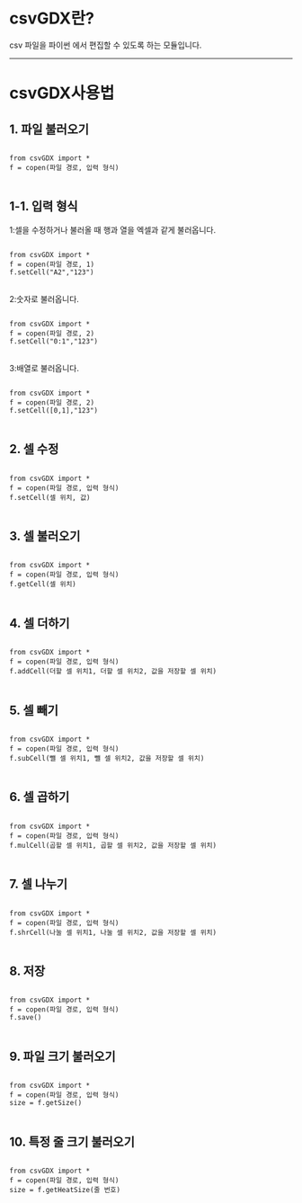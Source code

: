 # csvGDX란?
csv 파일을 파이썬 에서 편집할 수 있도록 하는 모듈입니다.
***
# csvGDX사용법
## 1. 파일 불러오기

<pre>
<code>
from csvGDX import *
f = copen(파일 경로, 입력 형식)
</code>
</pre>

## 1-1. 입력 형식
1:셀을 수정하거나 불러올 때 행과 열을 엑셀과 같게 불러옵니다.
<pre>
<code>
from csvGDX import *
f = copen(파일 경로, 1)
f.setCell("A2","123")
</code>
</pre>

2:숫자로 불러옵니다.
<pre>
<code>
from csvGDX import *
f = copen(파일 경로, 2)
f.setCell("0:1","123")
</code>
</pre>

3:배열로 불러옵니다.
<pre>
<code>
from csvGDX import *
f = copen(파일 경로, 2)
f.setCell([0,1],"123")
</code>
</pre>

## 2. 셀 수정
<pre>
<code>
from csvGDX import *
f = copen(파일 경로, 입력 형식)
f.setCell(셀 위치, 값)
</code>
</pre>

## 3. 셀 불러오기
<pre>
<code>
from csvGDX import *
f = copen(파일 경로, 입력 형식)
f.getCell(셀 위치)
</code>
</pre>

## 4. 셀 더하기
<pre>
<code>
from csvGDX import *
f = copen(파일 경로, 입력 형식)
f.addCell(더할 셀 위치1, 더할 셀 위치2, 값을 저장할 셀 위치)
</code>
</pre>

## 5. 셀 빼기
<pre>
<code>
from csvGDX import *
f = copen(파일 경로, 입력 형식)
f.subCell(뺄 셀 위치1, 뺄 셀 위치2, 값을 저장할 셀 위치)
</code>
</pre>

## 6. 셀 곱하기
<pre>
<code>
from csvGDX import *
f = copen(파일 경로, 입력 형식)
f.mulCell(곱할 셀 위치1, 곱할 셀 위치2, 값을 저장할 셀 위치)
</code>
</pre>

## 7. 셀 나누기
<pre>
<code>
from csvGDX import *
f = copen(파일 경로, 입력 형식)
f.shrCell(나눌 셀 위치1, 나눌 셀 위치2, 값을 저장할 셀 위치)
</code>
</pre>

## 8. 저장
<pre>
<code>
from csvGDX import *
f = copen(파일 경로, 입력 형식)
f.save()
</code>
</pre>

## 9. 파일 크기 불러오기
<pre>
<code>
from csvGDX import *
f = copen(파일 경로, 입력 형식)
size = f.getSize()
</code>
</pre>

## 10. 특정 줄 크기 불러오기
<pre>
<code>
from csvGDX import *
f = copen(파일 경로, 입력 형식)
size = f.getHeatSize(줄 번호)
</code>
</pre>
